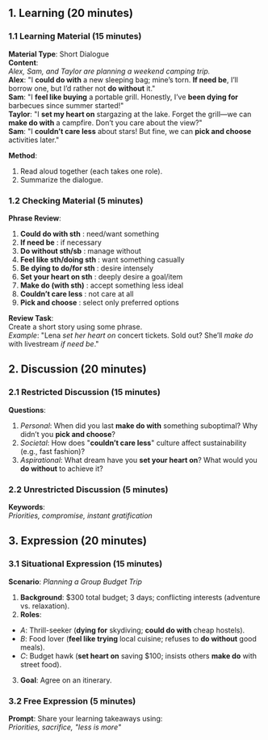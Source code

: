 ## 1. Learning (20 minutes)
### 1.1 Learning Material (15 minutes)  
**Material Type**: Short Dialogue  
**Content**:  
 *Alex, Sam, and Taylor are planning a weekend camping trip.*  
 **Alex**: "I **could do with** a new sleeping bag; mine’s torn. **If need be**, I’ll borrow one, but I’d rather not **do without** it."  
 **Sam**: "I **feel like buying** a portable grill. Honestly, I’ve **been dying for** barbecues since summer started!"  
 **Taylor**: "I **set my heart on** stargazing at the lake. Forget the grill—we can **make do with** a campfire. Don’t you care about the view?"  
 **Sam**: "I **couldn’t care less** about stars! But fine, we can **pick and choose** activities later."  

**Method**:  
1. Read aloud together (each takes one role).  
2. Summarize the dialogue.

### 1.2 Checking Material (5 minutes)  
**Phrase Review**:  
1. **Could do with sth** : need/want something
2. **If need be** : if necessary  
3. **Do without sth/sb** : manage without  
4. **Feel like sth/doing sth** : want something casually  
5. **Be dying to do/for sth** : desire intensely  
6. **Set your heart on sth** : deeply desire a goal/item  
7. **Make do (with sth)** : accept something less ideal  
8. **Couldn’t care less**  : not care at all  
9. **Pick and choose** : select only preferred options

**Review Task**:  
Create a short story using some phrase.  
*Example*: "Lena *set her heart on* concert tickets. Sold out? She’ll *make do* with livestream *if need be*."  

## 2. Discussion (20 minutes)  
### 2.1 Restricted Discussion (15 minutes)  
**Questions**:  
1. *Personal*: When did you last **make do with** something suboptimal? Why didn’t you **pick and choose**?  
2. *Societal*: How does "**couldn’t care less**" culture affect sustainability (e.g., fast fashion)?  
3. *Aspirational*: What dream have you **set your heart on**? What would you **do without** to achieve it?  

### 2.2 Unrestricted Discussion (5 minutes)  
**Keywords**:  
*Priorities, compromise, instant gratification*  

## 3. Expression (20 minutes)  
### 3.1 Situational Expression (15 minutes)  
**Scenario**: *Planning a Group Budget Trip*  
1. **Background**: $300 total budget; 3 days; conflicting interests (adventure vs. relaxation).  
2. **Roles**:  
  - *A*: Thrill-seeker (**dying for** skydiving; **could do with** cheap hostels).  
  - *B*: Food lover (**feel like trying** local cuisine; refuses to **do without** good meals).  
  - *C*: Budget hawk (**set heart on** saving $100; insists others **make do** with street food).  
3. **Goal**: Agree on an itinerary.  

### 3.2 Free Expression (5 minutes)  
**Prompt**: Share your learning takeaways using:  
*Priorities, sacrifice, "less is more"*  